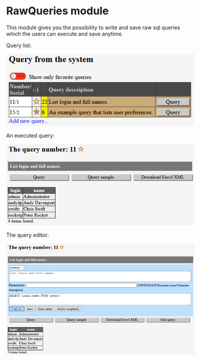 # RawQueries module
This module gives you the possibility to write and save raw sql queries which the users can execute and save anytime.

Query list:

![ActivityPoll sample](https://raw.githubusercontent.com/hyper-prog/codkepmodules/master/rawqueries/docimages/rawqueries_list.png)

An executed query:

![ActivityPoll sample](https://raw.githubusercontent.com/hyper-prog/codkepmodules/master/rawqueries/docimages/rawqueries_query.png)

The query editor:

![ActivityPoll sample](https://raw.githubusercontent.com/hyper-prog/codkepmodules/master/rawqueries/docimages/rawqueries_editor.png)

